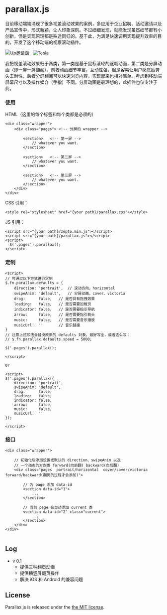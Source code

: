 parallax.js
===========

目前移动端端涌现了很多视差滚动效果的案例，多应用于企业招聘、活动邀请以及产品宣传中，形式新颖，让人印象深刻。不过细细发现，就能发现虽然细节都有小创新，但是实现原理都是殊途同归的。基于此，为满足快速调用实现提升效率的目的，开发了这个移动端的视察滚动插件。

![Up邀请函](https://raw.githubusercontent.com/hahnzhu/parallax.js/master/assets/gif/invitation.gif)&nbsp;&nbsp;&nbsp;![Tesla](https://raw.githubusercontent.com/hahnzhu/parallax.js/master/assets/gif/tesla.gif)

我把视差滚动效果归于两类，第一类是基于鼠标滚轮的逐帧动画，第二类是分屏动画（即一屏一屏翻阅）。前者动画细节丰富，互动性强，但是容易让用户感觉疲劳失去耐性，后者分屏翻阅可以快速浏览内容，实现起来也相对简单。考虑到移动端屏幕尺寸以及操作媒介（手指）不同，分屏动画是最理想的，此插件也仅专注于此。



### 使用

HTML（这里的每个标签和每个类都是必须的）
```
<div class="wrapper">
	<div class="pages">	<!-- 分屏的 wrapper -->
		
		<section>	<!-- 第一屏 -->
		   	// whatever you want.
		</section>
	
		<section>	<!-- 第二屏 -->
			// whatever you want.
		</section>
	
		<section>	<!-- 第三屏 -->
			// whatever you want.
		</section>
	</div>
</div>
```

CSS 引用：
```
<style rel="stylesheet" href="{your path}/parallax.css"></style>
```

JS 引用：
```
<script src="{your path}/zepto.min.js"></script>
<script src="{your path}/parallax.js"></script>
<script>
  $('.pages').parallax();
</script>
```

### 定制
```
<script>
// 可通过以下方式进行定制
$.fn.parallax.defaults = {
	direction: 'portrait',	// 滚动方向，horizontal
	swipeAnim: 'default',	// 分屏动画，cover、victoria
	drag:      false,	// 是否具有拖拽效果
	loading:   false,	// 是否需要加载页
	indicator: false,	// 是否需要指示导航
	arrow:     false,	// 是否需要指引箭头
	music:     false,	// 是否需要音乐播放
	musicUrl:  ''		// 音乐链接
}
// 注意上述写法会替换原来的 defaults 对象，最好写全，或者这么写：
// $.fn.parallax.defaults.speed = 5000;

$('.pages').parallax();

</script>

Or

<script>
$('.pages').parallax({
	direction: 'portrait',
	swipeAnim: 'default',
	drag:      false,
	loading:   false,
	indicator: false,
	arrow:     false,
	music:     false,
	musicUrl:  ''
});

</script>
```

### 接口

```
<div class="wrapper">

	// 初始化后添加设置或默认的 direction、swipeAnim 以及
	// 一个动态的方向类 forward(向前翻) backward(向后翻)
	<div class="pages  portrait/horizontal  cover/cover/victoria  forward/backward(翻页的过程才会添加)">
		
		// 为 page 添加 data-id
		<section data-id="1">
			...
		</section>
		
		// 当前 page 会自动添加 current 类
		<section data-id="2" class="current">
			...
		</section>
	</div>
</div>
		
```

## Log

* v 0.1
	* 提供三种翻页动画
	* 提供横竖屏翻页操作
	* 解决 iOS 和 Android 的兼容问题



## License

Parallax.js is released under the [the MIT license](LICENSE).
